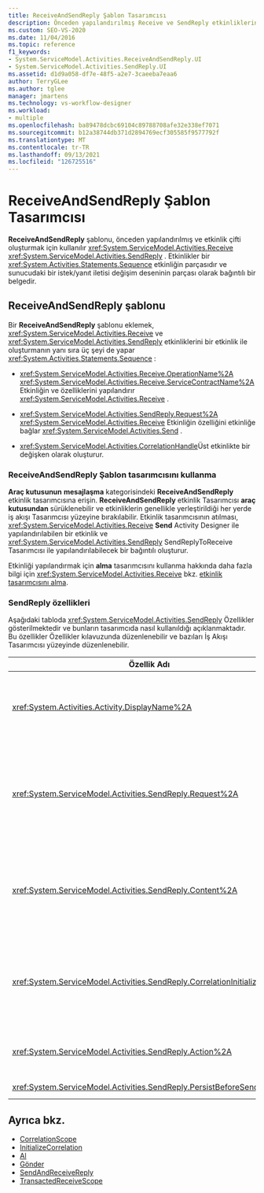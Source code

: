 ```yaml
---
title: ReceiveAndSendReply Şablon Tasarımcısı
description: Önceden yapılandırılmış Receive ve SendReply etkinliklerinin çiftini oluşturmak için İş Akışı Tasarımcısı 'da ReceiveAndSendReply şablonunu nasıl kullanacağınızı öğrenin.
ms.custom: SEO-VS-2020
ms.date: 11/04/2016
ms.topic: reference
f1_keywords:
- System.ServiceModel.Activities.ReceiveAndSendReply.UI
- System.ServiceModel.Activities.SendReply.UI
ms.assetid: d1d9a058-df7e-48f5-a2e7-3caeeba7eaa6
author: TerryGLee
ms.author: tglee
manager: jmartens
ms.technology: vs-workflow-designer
ms.workload:
- multiple
ms.openlocfilehash: ba89478dcbc69104c89788708afe32e338ef7071
ms.sourcegitcommit: b12a38744db371d2894769ecf305585f9577792f
ms.translationtype: MT
ms.contentlocale: tr-TR
ms.lasthandoff: 09/13/2021
ms.locfileid: "126725516"
---
```

# <a name="receiveandsendreply-template-designer"></a>ReceiveAndSendReply Şablon Tasarımcısı

**ReceiveAndSendReply** şablonu, önceden yapılandırılmış ve etkinlik çifti oluşturmak için kullanılır <xref:System.ServiceModel.Activities.Receive> <xref:System.ServiceModel.Activities.SendReply> . Etkinlikler bir <xref:System.Activities.Statements.Sequence> etkinliğin parçasıdır ve sunucudaki bir istek/yanıt iletisi değişim deseninin parçası olarak bağıntılı bir belgedir.

## <a name="the-receiveandsendreply-template"></a>ReceiveAndSendReply şablonu

Bir **ReceiveAndSendReply** şablonu eklemek, <xref:System.ServiceModel.Activities.Receive> ve <xref:System.ServiceModel.Activities.SendReply> etkinliklerini bir etkinlik ile oluşturmanın yanı sıra üç şeyi de yapar <xref:System.Activities.Statements.Sequence> :

- <xref:System.ServiceModel.Activities.Receive.OperationName%2A> <xref:System.ServiceModel.Activities.Receive.ServiceContractName%2A> Etkinliğin ve özelliklerini yapılandırır <xref:System.ServiceModel.Activities.Receive> .

- <xref:System.ServiceModel.Activities.SendReply.Request%2A> <xref:System.ServiceModel.Activities.Receive> Etkinliğin özelliğini etkinliğe bağlar <xref:System.ServiceModel.Activities.Send> .

- <xref:System.ServiceModel.Activities.CorrelationHandle>Üst etkinlikte bir değişken olarak oluşturur.

### <a name="use-the-receiveandsendreply-template-designer"></a>ReceiveAndSendReply Şablon tasarımcısını kullanma

**Araç kutusunun** **mesajlaşma** kategorisindeki **ReceiveAndSendReply** etkinlik tasarımcısına erişin. **ReceiveAndSendReply** etkinlik Tasarımcısı **araç kutusundan** sürüklenebilir ve etkinliklerin genellikle yerleştirildiği her yerde iş akışı Tasarımcısı yüzeyine bırakılabilir. Etkinlik tasarımcısının atılması, <xref:System.ServiceModel.Activities.Receive> **Send** Activity Designer ile yapılandırılabilen bir etkinlik ve <xref:System.ServiceModel.Activities.SendReply> SendReplyToReceive Tasarımcısı ile yapılandırılabilecek bir bağıntılı oluşturur.

Etkinliği yapılandırmak için **alma** tasarımcısını kullanma hakkında daha fazla bilgi için <xref:System.ServiceModel.Activities.Receive> bkz. [etkinlik tasarımcısını alma](../workflow-designer/receive-activity-designer.md).

### <a name="properties-of-sendreply"></a>SendReply özellikleri

Aşağıdaki tabloda <xref:System.ServiceModel.Activities.SendReply> Özellikler gösterilmektedir ve bunların tasarımcıda nasıl kullanıldığı açıklanmaktadır. Bu özellikler Özellikler kılavuzunda düzenlenebilir ve bazıları İş Akışı Tasarımcısı yüzeyinde düzenlenebilir.

| Özellik Adı | Gerekli | Kullanım |
|-|----------|-|
| <xref:System.Activities.Activity.DisplayName%2A> | Yanlış | Etkinliğin isteğe bağlı kolay adı <xref:System.ServiceModel.Activities.SendReply> . Varsayılan değer SendReplyToReceive ' dir.<br /><br /> Kolay için varsayılan olmayan bir değer kullanılması <xref:System.Activities.Activity.DisplayName%2A> kesinlikle gerekli olmasa da, bu tür bir değer kullanmak en iyisidir. |
| <xref:System.ServiceModel.Activities.SendReply.Request%2A> | Doğru | <xref:System.ServiceModel.Activities.Receive>Bu etkinlikle eşleştirilmiş etkinliğe başvuru <xref:System.ServiceModel.Activities.SendReply> . Bu özellik **null** olmamalıdır. <xref:System.ServiceModel.Activities.Receive> ve <xref:System.ServiceModel.Activities.SendReply> etkinlikleri, istek/yanıt mesajlaşma modelini modellemek için sunucuda birlikte kullanılır. Bu özellik hangi <xref:System.ServiceModel.Activities.Send> etkinliğin eşleştirilmek gerektiğini belirtir. Tasarımcıda Bu özelliği düzenleyemezsiniz, çünkü <xref:System.ServiceModel.Activities.Send> etkinliği oluşturduğunuz etkinliğe otomatik olarak bağlanır <xref:System.ServiceModel.Activities.SendReply> . |
| <xref:System.ServiceModel.Activities.SendReply.Content%2A> | Yanlış | Alacak ileti veya parametre içeriğini belirtir. <xref:System.ServiceModel.Activities.ReceiveMessageContent>Etkinlik ya da <xref:System.ServiceModel.Activities.ReceiveParametersContent> etkinlik olabilir. Özellik kılavuzundaki **içerik** alanının yanındaki üç nokta düğmesine tıklayarak veya **alma** etkinliği Tasarımcısı yüzeyinde **içerik** etiketinin yanındaki **Tanımla** düğmesine tıklayarak bu özelliği düzenleyin. Her ikisi de **Içerik tanımı** iletişim kutusunu görüntüler. Bu kutunun nasıl kullanılacağı hakkında daha fazla bilgi için [Içerik tanımı Iletişim kutusu](../workflow-designer/content-definition-dialog-box.md) konusuna bakın. |
| <xref:System.ServiceModel.Activities.SendReply.CorrelationInitializers%2A> | Yanlış | <xref:System.ServiceModel.Activities.CorrelationInitializer> <xref:System.ServiceModel.Activities.CorrelationHandle> Bu <xref:System.ServiceModel.Activities.Receive> etkinliği iş akışı içinde yapılandıran birden çok nesneyi başlatacak nesne koleksiyonunu belirtir. Özellikler kılavuzundaki özelliğin yanındaki üç nokta düğmesine tıklayarak <xref:System.ServiceModel.Activities.SendReply.CorrelationInitializers%2A> **bağıntı başlatıcıları Ekle** iletişim kutusunu açın. Bu kutuyu kullanma hakkında daha fazla bilgi için bkz. [Correlationbaşlatıcıları ekleme Iletişim kutusu](../workflow-designer/add-correlationinitializers-dialog-box.md) konusu. |
| <xref:System.ServiceModel.Activities.SendReply.Action%2A> | Yanlış | İletinin eylem üst bilgisini belirtir. Açıkça ayarlanmamışsa, değeri varsayılan olarak şu şekilde ayarlanır:<br /><br /> `https://tempuri.org/{service contract namespace}/{service contract name}/{operation name}` |
| <xref:System.ServiceModel.Activities.SendReply.PersistBeforeSend%2A> | Yanlış | Yanıt iletisi gönderilmeden önce iş akışı örneğinin kalıcı olup olmayacağını belirtir. Varsayılan değer **false** şeklindedir. |

## <a name="see-also"></a>Ayrıca bkz.

- [CorrelationScope](../workflow-designer/correlationscope-activity-designer.md)
- [InitializeCorrelation](../workflow-designer/initializecorrelation-activity-designer.md)
- [Al](../workflow-designer/receive-activity-designer.md)
- [Gönder](../workflow-designer/send-activity-designer.md)
- [SendAndReceiveReply](../workflow-designer/sendandreceivereply-template-designer.md)
- [TransactedReceiveScope](../workflow-designer/transactedreceivescope-activity-designer.md)